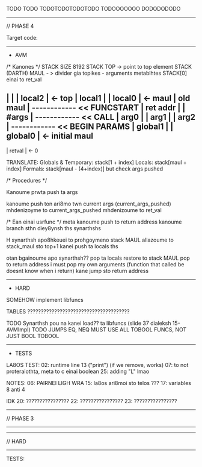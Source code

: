 TODO TODO
TODOTODOTODOTODO
TODOOOOOOO
DODODODODO

---------------------------------------------------------------------------------
// PHASE 4

Target code:

<!-- ARITH, SET, GET, UMINUS (2 args, result) - FULL ( TURH UMINUS TO FULL, USE CONST NUM -1)
RELATIONAL (2 args, index)         - RELATIONAL
FUNCEND, CALL, PARAM (arg1) - ARG1
GETRETVAL, RETURN - (result)        - RES

NOP
ASSIGN - (arg1, result)
JUMP (index)
FUNCSTART (2 args) -->

<!-- FIX RESOLVE RAW SYMBOL -->
<!-- GIA: LOCAL, GLOBALk, RAW -->
<!-- REMEMBER: ftiaxe na fainontai na locals sto FUNCSTART -->
<!-- REMEMBER: apo8hkeyoyme kapou posa program func yparxoun -->
<!-- REMEMBER: ftiaxnoyme ola ta ecalls apo twra ston pinaka -->
<!-- REMEMBER: bale pisw ta source line ston target (gia otan trwme error sthn avm) -->

<!-- FTIAXNOUME to target.c
Vazoume mesa ta emit target:
How to translate symbols to address: XRHSIMOPOIW MONO OFFSET? -->

<!-- First we make the final code dynamic array (similar to quads, but use generate_x) -->

<!-- Create more dynamic arrays for CONSTS (num, string etc) funcs -->

<!-- Write everything in a binary file in order ?? -->

---------------------------------------------------------------------------------
- AVM

/* Kanones */
STACK SIZE 8192
STACK TOP -> point to top element
STACK (DARTH) MAUL - > divider gia topikes - arguments metablhtes
STACK[0] einai to ret_val

|          |
| local2   | <- top
| local1   |
| local0   | <- maul
| old maul |
------------ << FUNCSTART
| ret addr |
| #args    |
------------ << CALL
| arg0     |
| arg1     |
| arg2     |
------------ << BEGIN PARAMS
| global1  |
| global0  | <- initial maul
------------
| retval   | <- 0

TRANSLATE:
Globals & Temporary: stack[1 + index]
Locals: stack[maul + index]
Formals: stack[maul - (4+index)] but check args pushed

/* Procedures */ 

Kanoume prwta push ta args

kanoume push ton ari8mo twn current args (current_args_pushed)
mhdenizoyme to current_args_pushed
mhdenizoume to ret_val

/* Ean einai usrfunc */
meta kanoume push to return address
kanoume branch sthn diey8ynsh ths synarthshs

H synarthsh apo8hkeuei to prohgoymeno stack MAUL
allazoume to stack_maul sto top+1
kanei push ta locals ths

otan bgainoume apo synarthsh??
pop ta locals
restore to stack MAUL
pop to return address
i must pop my own arguments (function that called be doesnt know when i return)
kane jump sto return address

<!-- EXECUTORS pali me table of functions kai enum -->
<!-- opws kai to to_bool, to_string, arithmetic_opcodes, relational_opcodes -->

---------------------------------------------------------------------------------
- HARD

SOMEHOW implement libfuncs
<!-- SOSOSOS: FIX TOTALARGS AND ARGUMENT!!!    -->
TABLES ??????????????????????????????????????

TODO Synarthsh pou na kanei load?? ta libfuncs (slide 37 dialeksh 15-AVMImpl)
TODO JUMPS EQ, NEQ MUST USE ALL TOBOOL FUNCS, NOT JUST BOOL TOBOOL

---------------------------------------------------------------------------------
- TESTS

LA8OS TEST:
02: runtime line 13 ("print") (if we remove, works)
07: to not proteraiothta, meta to c einai boolean
25: adding "L" lmao

NOTES:
06: PAIRNEI LIGH WRA
15: la8os ari8moi sto telos ???
17: variables 8 anti 4

IDK
20: ????????????????
22: ????????????????
23: ????????????????

---------------------------------------------------------------------------------
// PHASE 3

<!-- - Check operations between constants in compile time -->
<!-- - Create quad structs, dynamic array -->
<!-- - Implement Scope Spaces, scope stack, offset inside space, etc (MIXADRILL) GOAT  -->
<!-- - OFFSET MUST NOT RESET WHEN NOT IN FUNCTION (LOOK FAQ) (MIXADRILL) GOAT  -->
<!-- - Method to create, read, delete temp variables -> CREATE, READ  -->
<!-- - DUAL assign quads (for lists mostly) -->
<!-- - Fix double assignment (oxi arith) -->
<!-- - Fix plusplus, minusminus, etc etc -->

<!-- - Function start, end, argument -->
<!-- - Add expr boolean logic to elist -->
<!-- - Reset in loop in functions see FLOW CONTROL ERROR test -->
<!-- - Tables (REMEMBER:: ELIST CAN BE NULL) -->
<!-- - REMEMBER INDEXED AND MEMBER MUST HAVE EXPR BOOLEAN LOGIC -->
<!-- - PLUS_PLUS lvalue is CORRECT! TODO lvalue plus_plus, minus_minus etc etc -->
<!-- - Return must jump to funcend -->
<!-- - Jump before funcdef to after funcend -->

---------------------------------------------------------------------------------
<!-- // Require Backpatching, breaklist, continuelist, merge method -->

<!-- - if-else -->
<!-- - while -->
<!-- - for -->
<!-- - break-continue  -->
<!-- - Fix WHILE, FOR to use Merikh Apotimhsh -->
<!-- Optimize while, for if -->

<!-- Gia Merikh Apotimhsh: -->
<!-- - Fix relational == and !=  -->
<!-- - Expr relop Expr -->
<!-- - not expr -->
<!-- - const TRUE FALSE -->
<!-- - Fix priority of AND and OR -->
<!-- Gia ola auta: 8eloume na elegxoyme oti ta arguments einai valid:
kanoume truecheck etc etc.-->

-----------------------------------------------------------------------
// HARD

<!-- - Maybe Temporary variables Garbage collection ????? -->
<!-- - Almost done!! Needs testing!! -->

------------------------------------------------------------------------

TESTS:
<!-- BACKPATCH DONE -->
<!-- ASSIGNMENTS COMPLEX DONE -->
<!-- ASSIGNMENTS OBJECTS DONE -->
<!-- ASSIGNMENTS SIMPLE DONE -->
<!-- BASIC EXPR WE NEED TO CHECK PLUS PLUS WE GET SEGM!!!! -->
<!-- CALLS (NEEDS JUMPS FROM HARD ELSE DONE) -->
<!-- CONST MATHS DONE  -->
<!-- FLOW CONTROL DONE -->
<!-- FLOW CONTROL ERROR DONE -->
<!-- FUNCDECL DONE WITH CHANGES ON JUMP DONE -->
<!-- IF ELSE DONE  -->
<!-- OBJECT CREATION EXPR (NEEDS JUMPS FROM HARD ELSE DONE) -->
<!-- RELATIONAL DONE -->
<!-- VAR MATHS DONE -->
